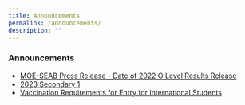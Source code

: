 ```yaml
---
title: Announcements
permalink: /announcements/
description: ""
---
```

### Announcements


*   [MOE-SEAB Press Release - Date of 2022 O Level Results Release](/files/MOE-SEAB%20Press%20Release-Date%20of%202022%20O-Level%20Results%20Release_Final.pdf)
*   [2023 Secondary 1](/2023-Secondary-1/)
*   [Vaccination Requirements for Entry for International Students](/files/vaccination.pdf)
